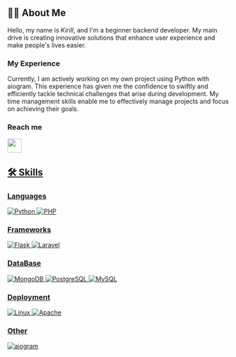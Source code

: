 ## 👨‍💻 About Me
Hello, my name is *Kirill*, and I'm a beginner backend developer. My main drive is creating innovative solutions that enhance user experience and make people's lives easier.

### My Experience
Currently, I am actively working on my own project using Python with aiogram. This experience has given me the confidence to swiftly and efficiently tackle technical challenges that arise during development. My time management skills enable me to effectively manage projects and focus on achieving their goals.

### Reach me
<a href="https://t.me/reydotcom">
    <img width="32" height="32" src="https://img.icons8.com/color/48/telegram-app--v1.png"/>

## 🛠 Skills

### Languages
![Python](https://img.shields.io/badge/Python-blue?style=for-the-badge&logo=Python&logoColor=white)
![PHP](https://img.shields.io/badge/PHP-777BB4?style=for-the-badge&logo=php&logoColor=white)

### Frameworks
![Flask](https://img.shields.io/badge/Flask-blue?style=for-the-badge&logo=Flask&logoColor=white)
![Laravel](https://img.shields.io/badge/Laravel-red?style=for-the-badge&logo=Laravel&logoColor=white)

### DataBase
![MongoDB](https://img.shields.io/badge/MongoDB-green?style=for-the-badge&logo=MongoDB&logoColor=white)
![PostgreSQL](https://img.shields.io/badge/PostgreSQL-blue?style=for-the-badge&logo=PostgreSQL&logoColor=white)
![MySQL](https://img.shields.io/badge/MySQL-blue?style=for-the-badge&logo=MySQL&logoColor=white)

### Deployment
![Linux](https://img.shields.io/badge/Linux-000000?style=for-the-badge&logo=Linux&logoColor=white)
![Apache](https://img.shields.io/badge/Apache-red?style=for-the-badge&logo=Apache&logoColor=white)

### Other
![aiogram](https://img.shields.io/badge/aiogram-blue?style=for-the-badge&logo=aiogram&logoColor=white)



